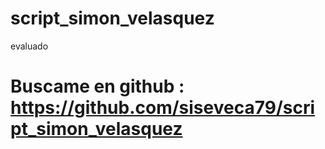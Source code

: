 # script_simon_velasquez
evaluado


# Buscame en github : https://github.com/siseveca79/script_simon_velasquez

